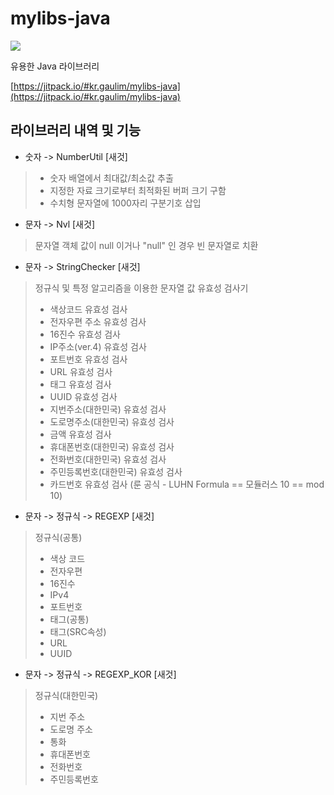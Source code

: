 # mylibs-java

[![](https://jitpack.io/v/kr.gaulim/mylibs-java.svg?label=Release)](https://jitpack.io/#kr.gaulim/mylibs-java)

유용한 Java 라이브러리

[https://jitpack.io/#kr.gaulim/mylibs-java](https://jitpack.io/#kr.gaulim/mylibs-java)

## 라이브러리 내역 및 기능

* 숫자 -> NumberUtil [새것]
> - 숫자 배열에서 최대값/최소값 추출  
> - 지정한 자료 크기로부터 최적화된 버퍼 크기 구함  
> - 수치형 문자열에 1000자리 구분기호 삽입  

* 문자 -> Nvl [새것]
> 문자열 객체 값이 null 이거나 "null" 인 경우 빈 문자열로 치환  

* 문자 -> StringChecker [새것]
> 정규식 및 특정 알고리즘을 이용한 문자열 값 유효성 검사기  
> - 색상코드 유효성 검사  
> - 전자우편 주소 유효성 검사  
> - 16진수 유효성 검사  
> - IP주소(ver.4) 유효성 검사  
> - 포트번호 유효성 검사  
> - URL 유효성 검사  
> - 태그 유효성 검사  
> - UUID 유효성 검사  
> - 지번주소(대한민국) 유효성 검사  
> - 도로명주소(대한민국) 유효성 검사  
> - 금액 유효성 검사  
> - 휴대폰번호(대한민국) 유효성 검사  
> - 전화번호(대한민국) 유효성 검사  
> - 주민등록번호(대한민국) 유효성 검사  
> - 카드번호 유효성 검사 (룬 공식 - LUHN Formula == 모듈러스 10 == mod 10)  

* 문자 -> 정규식 -> REGEXP [새것]
> 정규식(공통)  
> - 색상 코드  
> - 전자우편  
> - 16진수  
> - IPv4  
> - 포트번호  
> - 태그(공통)  
> - 태그(SRC속성)  
> - URL  
> - UUID  

* 문자 -> 정규식 -> REGEXP_KOR [새것]
> 정규식(대한민국)  
> - 지번 주소  
> - 도로명 주소  
> - 통화  
> - 휴대폰번호  
> - 전화번호  
> - 주민등록번호  

